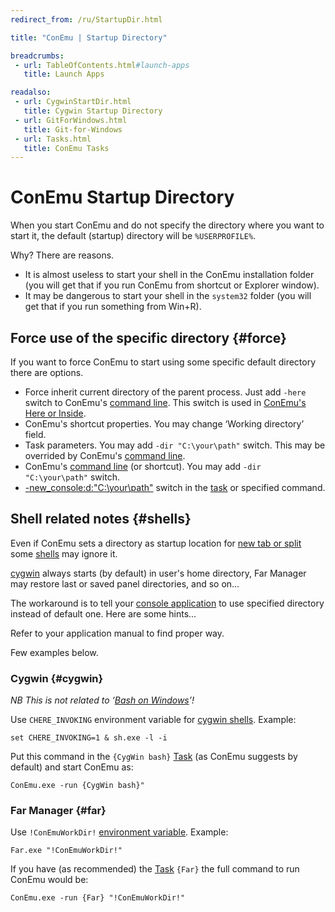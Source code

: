```yaml
---
redirect_from: /ru/StartupDir.html

title: "ConEmu | Startup Directory"

breadcrumbs:
 - url: TableOfContents.html#launch-apps
   title: Launch Apps

readalso:
 - url: CygwinStartDir.html
   title: Cygwin Startup Directory
 - url: GitForWindows.html
   title: Git-for-Windows
 - url: Tasks.html
   title: ConEmu Tasks
---
```


# ConEmu Startup Directory

When you start ConEmu and do not specify the directory
where you want to start it, the default (startup) directory
will be `%USERPROFILE%`.

Why? There are reasons.

* It is almost useless to start your shell in the ConEmu
  installation folder (you will get that if you run ConEmu
  from shortcut or Explorer window).
* It may be dangerous to start your shell in the `system32`
  folder (you will get that if you run something from Win+R).


## Force use of the specific directory  {#force}

If you want to force ConEmu to start using some specific
default directory there are options.

* Force inherit current directory of the parent process.
  Just add `-here` switch to ConEmu's [command line](ConEmuArgs.html).
  This switch is used in [ConEmu's Here or Inside](SettingsIntegration.html).
* ConEmu's shortcut properties.
  You may change ‘Working directory’ field.
* Task parameters. You may add `-dir "C:\your\path"` switch.
  This may be overrided by ConEmu's [command line](ConEmuArgs.html).
* ConEmu's [command line](ConEmuArgs.html) (or shortcut).
  You may add `-dir "C:\your\path"` switch.
* [-new_console:d:"C:\your\path"](NewConsole.html) switch in the
  [task](Tasks.html) or specified command.


## Shell related notes  {#shells}

Even if ConEmu sets a directory as startup location for [new tab or split](LaunchNewTab.html)
some [shells](TerminalVsShell.html) may ignore it.

[cygwin](CygwinStartCmd.html) always starts (by default) in user's home directory,
Far Manager may restore last or saved panel directories,
and so on...

The workaround is to tell your [console application](ConsoleApplication.html)
to use specified directory instead of default one. Here are some hints...

Refer to your application manual to find proper way.

Few examples below.


### Cygwin  {#cygwin}

*NB This is not related to ‘[Bash on Windows](BashOnWindows.html)’!*

Use `CHERE_INVOKING` environment variable for [cygwin shells](CygwinStartDir.html). Example:
~~~
set CHERE_INVOKING=1 & sh.exe -l -i
~~~

Put this command in the `{CygWin bash}` [Task](Tasks.html) (as ConEmu suggests by default)
and start ConEmu as:
~~~
ConEmu.exe -run {CygWin bash}"
~~~


### Far Manager  {#far}
Use `!ConEmuWorkDir!` [environment variable](ConEmuEnvironment.html). Example:
~~~
Far.exe "!ConEmuWorkDir!"
~~~

If you have (as recommended) the [Task](Tasks.html) `{Far}`
the full command to run ConEmu would be:
~~~
ConEmu.exe -run {Far} "!ConEmuWorkDir!"
~~~
